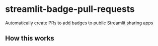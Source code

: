 # streamlit-badge-pull-requests

Automatically create PRs to add badges to public Streamlit sharing apps

## How this works


